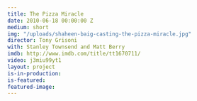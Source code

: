 ```yaml
---
title: The Pizza Miracle
date: 2010-06-18 00:00:00 Z
medium: short
img: "/uploads/shaheen-baig-casting-the-pizza-miracle.jpg"
director: Tony Grisoni
with: Stanley Townsend and Matt Berry
imdb: http://www.imdb.com/title/tt1670711/
video: j3miu99yt1
layout: project
is-in-production:
is-featured:
featured-image: 
---
```


